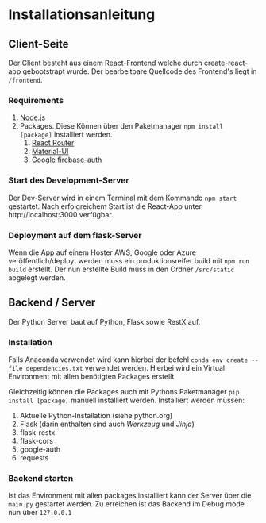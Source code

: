 # Installationsanleitung

## Client-Seite
Der Client besteht aus einem React-Frontend welche durch create-react-app gebootstrapt wurde. Der bearbeitbare Quellcode des Frontend's liegt in `/frontend`.

### Requirements
1. [Node.js](https://nodejs.org/en/)
2. Packages. Diese Können über den Paketmanager `npm install [package]` installiert werden.
	1. [React Router](https://reactrouter.com/)
	2. [Material-UI](https://material-ui.com/)
	3. [Google firebase-auth](https://firebase.google.com/docs/auth)

### Start des Development-Server
Der Dev-Server wird in einem Terminal mit dem Kommando `npm start` gestartet. Nach erfolgreichem Start ist die React-App unter http://localhost:3000 verfügbar.

### Deployment auf dem flask-Server
Wenn die App auf einem Hoster AWS, Google oder Azure veröffentlich/deployt werden muss ein produktionsreifer build mit `npm run build` erstellt. Der nun erstellte Build muss in den Ordner `/src/static` abgelegt werden.

## Backend / Server
Der Python Server baut auf Python, Flask sowie RestX auf.

### Installation
Falls Anaconda verwendet wird kann hierbei der befehl `conda env create --file dependencies.txt` verwendet werden. Hierbei wird ein Virtual Environment mit allen benötigten Packages erstellt

Gleichzeitig können die Packages auch mit Pythons Paketmanager `pip install [package]` manuell installiert werden. Installiert werden müssen: 

1. Aktuelle Python-Installation (siehe python.org)
2. Flask (darin enthalten sind auch *Werkzeug* und *Jinja*)
3. flask-restx
4. flask-cors 
5. google-auth
6. requests

### Backend starten
Ist das Environment mit allen packages installiert kann der Server über die ```main.py``` gestartet werden. Zu erreichen ist das Backend im Debug mode nun über ```127.0.0.1``` 